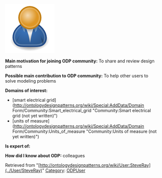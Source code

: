[![Image:ODPUser.png](../images/a/a6/ODPUser.png)](../Image/ODPUser.png "Image:ODPUser.png")




  





__Main motivation for joining ODP community:__ To share and review design patterns


__Possible main contribution to ODP community:__ To help other users to solve modeling problems


__Domains of interest:__



* [smart electrical grid](http://ontologydesignpatterns.org/wiki/Special:AddData/Domain Form/Community:Smart_electrical_grid "Community:Smart electrical grid (not yet written)")
* [units of measure](http://ontologydesignpatterns.org/wiki/Special:AddData/Domain Form/Community:Units_of_measure "Community:Units of measure (not yet written)")


__Is expert of:__


  

__How did I know about ODP:__ colleagues






Retrieved from "[http://ontologydesignpatterns.org/wiki/User:SteveRay](../User/SteveRay)"
 [Category](http://ontologydesignpatterns.org/wiki/Special:Categories "Special:Categories"): [ODPUser](../Category/ODPUser "Category:ODPUser")